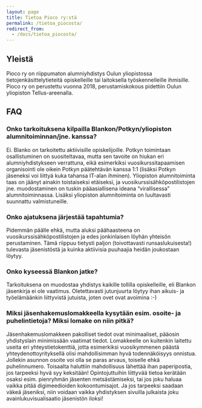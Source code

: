 ```yaml
---
layout: page
title: Tietoa Pioco ry:stä
permalink: /tietoa_piocosta/
redirect_from:
  - /docs/tietoa_piocosta/
---
```


## Yleistä

Pioco ry on riippumaton alumniyhdistys Oulun yliopistossa
tietojenkäsittelytieteitä opiskelleille tai laitoksella työskennelleille
ihmisille. Pioco ry on perustettu vuonna 2018, perustamiskokous pidettiin Oulun
yliopiston Tellus-areenalla.

## FAQ

### Onko tarkoituksena kilpailla Blankon/Potkyn/yliopiston alumnitoiminnan/jne. kanssa?

Ei. Blanko on tarkoitettu aktiivisille opiskelijoille. Potkyn toimintaan
osallistuminen on suositeltavaa, mutta sen tavoite on hiukan eri
alumniyhdistykseen verrattuna, eikä esimerkiksi vuosikurssitapaamisen
organisointi ole oikein Potkyn päätehtävän kanssa 1:1 (lisäksi Potkyn jäseneksi
voi liittyä kuka tahansa IT-alan ihminen). Yliopiston alumnitoiminta taas on
jäänyt ainakin toistaiseksi etäiseksi, ja vuosikurssisähköpostilistojen jne.
muodostaminen on tuskin pääasiallisena ideana “virallisessa” alumnitoiminnassa.
Lisäksi yliopiston alumnitoiminta on luultavasti suunnattu valmistuneille.

### Onko ajatuksena järjestää tapahtumia?

Pidemmän päälle ehkä, mutta aluksi päähaasteena on vuosikurssisähköpostilistojen
ja edes jonkinlaisen löyhän yhteisön perustaminen. Tämä riippuu tietysti paljon
(toivottavasti runsaslukuisesta!) tulevasta jäsenistöstä ja kuinka aktiivisia
puuhaajia heidän joukostaan löytyy.

### Onko kyseessä Blankon jatke?

Tarkoituksena on muodostaa yhdistys kaikille tollilla opiskelleille, eli Blankon
jäsenkirja ei ole vaatimus. Oletettavasti jutunjuurta löytyy ihan aikuis- ja
työelämäänkin liittyvistä jutuista, joten ovet ovat avoimina :-)

### Miksi jäsenhakemuslomakkeella kysytään esim. osoite- ja puhelintietoja? Miksi lomake on niin pitkä?

Jäsenhakemuslomakkeen pakolliset tiedot ovat minimaaliset, pääosin yhdistyslain
minimissään vaatimat tiedot. Lomakkeelle on kuitenkin laitettu useita eri
yhteystietokenttiä, jotta esimerkiksi vuosikymmenen päästä yhteydenottoyrityksellä
olisi mahdollisimman hyvä todennäköisyys onnistua. Jollekin asunnon osoite
voi olla se paras arvaus, toiselle ehkä puhelinnumero. Toisaalta haluttiin mahdollisuus
lähettää ihan paperipostia, jos tarpeeksi hyvä syy keksitään! Opintojuttuihin liittyvää
tietoa kerätään osaksi esim. pienryhmän jäsenten metsästämiseksi, tai jos joku haluaa
vaikka pitää digimeedioiden kokoontumisajot. Ja jos tarpeeksi saadaan väkeä jäseniksi,
niin voidaan vaikka yhdistyksen sivuilla julkaista joku avainlukuvisualisaatio jäsenistön
iloksi!
